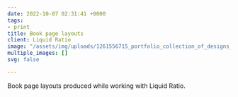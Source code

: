 ```yaml
---
date: 2022-10-07 02:31:41 +0000
tags:
- print
title: Book page layouts
client: Liquid Ratio
image: "/assets/img/uploads/1261556715_portfolio_collection_of_designs_by_a_world_famous_graphic_designer.png"
multiple_images: []
svg: false

---
```

Book page layouts produced while working with Liquid Ratio.